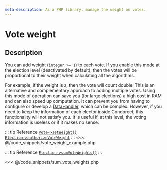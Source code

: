 ```yaml
---
meta-description: As a PHP library, manage the weight on votes.
---
```

# Vote weight

## Description

You can add weight (`integer >= 1`) to each vote.
If you enable this mode at the election level (deactivated by default), then the votes will be proportional to their weight when calculating all the algorithms.

For example, if the weight is `2`, then the vote will count double. This is an alternative and complementary approach to adding multiple votes. Using this mode of operation can save you (for large elections) a high cost in RAM and can also speed up computation. It can prevent you from having to configure or develop a [DataHandler](/book/3.AsPhpLibrary/8.GoFurther/5.GetStartedToHandleMillionsOfVotes.md), which can be complex. 
However, if you need to keep the information of each elector inside Condorcet, this functionality will not satisfy you. It is useful if, at this level, the voting information is useless or if it makes no sense.

::: tip Reference
[`Vote->setWeight()`](/api-reference/Vote%20Class/Vote--setWeight)  
[`Election->authorizeVoteWeight`](/api-reference/Election%20Class/Election--authorizeVoteWeight)
:::
<<< @/code_snippets/vote_weight_example.php

::: tip Reference
[`Election->sumVoteWeights()`](/api-reference/Election%20Class/Election--sumVoteWeights.md)
:::

<<< @/code_snippets/sum_vote_weights.php

